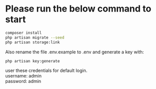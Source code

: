 # Please run the below command to start

  ```sh
  composer install
  php artisan migrate --seed
  php artisan storage:link
  ```
Also rename the file .env.example to .env and generate a key with:

```sh
php artisan key:generate
```

user these credentials for default login.\
username: admin\
password: admin
